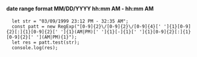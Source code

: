 ####  date range format MM/DD/YYYY hh:mm AM - hh:mm AM 
  
      let str = "03/09/1999 23:12 PM - 32:35 AM";
      const patt = new RegExp("[0-9]{2}\/[0-9]{2}\/[0-9]{4}[' ']{1}[0-9]{2}[:]{1}[0-9]{2}[' ']{1}(AM|PM)[' ']{1}[-]{1}[' ']{1}[0-9]{2}[:]{1}[0-9]{2}[' '](AM|PM){1}");
      let res = patt.test(str);
      console.log(res);

